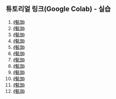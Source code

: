 ## 튜토리얼 링크(Google Colab) - 실습

1. [**(링크)**](https://colab.research.google.com/github/teddylee777/machine-learning/blob/master/00-Python/tutorial/%ED%95%B4%EC%84%A4/00-Jupyter-Notebook-튜토리얼-(해설).ipynb)
2. [**(링크)**](https://colab.research.google.com/github/teddylee777/machine-learning/blob/master/00-Python/tutorial/%ED%95%B4%EC%84%A4/01-파이썬-자료구조-(해설).ipynb)
3. [**(링크)**](https://colab.research.google.com/github/teddylee777/machine-learning/blob/master/00-Python/tutorial/%ED%95%B4%EC%84%A4/02-파이썬-리스트-튜플-(해설).ipynb)
4. [**(링크)**](https://colab.research.google.com/github/teddylee777/machine-learning/blob/master/00-Python/tutorial/%ED%95%B4%EC%84%A4/03-파이썬-세트-딕셔너리-(해설).ipynb)
5. [**(링크)**](https://colab.research.google.com/github/teddylee777/machine-learning/blob/master/00-Python/tutorial/%ED%95%B4%EC%84%A4/04-파이썬-문자열-(해설).ipynb)
6. [**(링크)**](https://colab.research.google.com/github/teddylee777/machine-learning/blob/master/00-Python/tutorial/%ED%95%B4%EC%84%A4/05-파이썬-연산-(해설).ipynb)
7. [**(링크)**](https://colab.research.google.com/github/teddylee777/machine-learning/blob/master/00-Python/tutorial/%ED%95%B4%EC%84%A4/06-파이썬-비교-논리-삼항연산자-조건문-(해설).ipynb)
8. [**(링크)**](https://colab.research.google.com/github/teddylee777/machine-learning/blob/master/00-Python/tutorial/%ED%95%B4%EC%84%A4/07-파이썬-반복문-(해설).ipynb)
9. [**(링크)**](https://colab.research.google.com/github/teddylee777/machine-learning/blob/master/00-Python/tutorial/%ED%95%B4%EC%84%A4/08-파이썬-Comprehension-(해설).ipynb)
10. [**(링크)**](https://colab.research.google.com/github/teddylee777/machine-learning/blob/master/00-Python/tutorial/%ED%95%B4%EC%84%A4/09-파이썬-함수-(해설).ipynb)
11. [**(링크)**](https://colab.research.google.com/github/teddylee777/machine-learning/blob/master/00-Python/tutorial/%ED%95%B4%EC%84%A4/10-파이썬-내장함수-(해설).ipynb)
12. [**(링크)**](https://colab.research.google.com/github/teddylee777/machine-learning/blob/master/00-Python/tutorial/%ED%95%B4%EC%84%A4/11-파이썬-패키지-모듈-(해설).ipynb)

